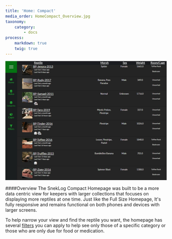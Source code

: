 ```yaml
---
title: 'Home: Compact'
media_order: HomeCompact_Overview.jpg
taxonomy:
    category:
        - docs
process:
    markdown: true
    twig: true
---
```


![](HomeCompact_Overview.jpg)

####Overview
The SnekLog Compact Homepage was built to be a more data centric view for keepers with larger collections that focuses on displaying more reptiles at one time. Just like the Full Size Homepage, It's fully responsive and remains functional on both phones and devices with larger screens.

To help narrow your view and find the reptile you want, the homepage has several [filters](https://help.sneklog.com/home-pages/home-compact/home-compact-filters) you can apply to help see only those of a specific category or those who are only due for food or medication.